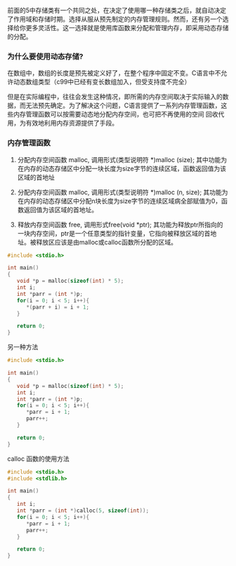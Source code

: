 
前面的5中存储类有一个共同之处，在决定了使用哪一种存储类之后，就自动决定了作用域和存储时期。选择从服从预先制定的内存管理规则。然而，还有另一个选择给你更多灵活性。这一选择就是使用库函数来分配和管理内存，即采用动态存储的分配。

### 为什么要使用动态存储?

在数组中，数组的长度是预先被定义好了，在整个程序中固定不变。C语言中不允许动态数组类型（c99中已经有变长数组加入，但受支持度不完全）

但是在实际编程中，往往会发生这种情况，即所需的内存空间取决于实际输入的数据，而无法预先确定。为了解决这个问题，C语言提供了一系列内存管理函数，这些内存管理函数可以按需要动态地分配内存空间，也可把不再使用的空间 回收代用，为有效地利用内存资源提供了手段。

### 内存管理函数

1) 分配内存空间函数 malloc, 调用形式(类型说明符 *)malloc (size); 
其中功能为在内存的动态存储区中分配一块长度为size字节的连续区域，函数返回值为该区域的首地址

2) 分配内存空间函数 malloc, 调用形式(类型说明符 *)malloc (n, size);
其功能为在内存的动态存储区中分配n块长度为size字节的连续区域病全部赋值为0，函数返回值为该区域的首地址。

3) 释放内存空间函数 free, 调用形式free(void *ptr);
其功能为释放ptr所指向的一块内存空间，ptr是一个任意类型的指针变量，它指向被释放区域的首地址。被释放区应该是由malloc或calloc函数所分配的区域。

```c
#include <stdio.h>

int main()
{
   void *p = malloc(sizeof(int) * 5);
   int i;
   int *parr = (int *)p;
   for(i = 0; i < 5; i++){
      *(parr + i) = i + 1;
   }

   return 0;
}
```

另一种方法


```c
#include <stdio.h>

int main()
{
   void *p = malloc(sizeof(int) * 5);
   int i;
   int *parr = (int *)p;
   for(i = 0; i < 5; i++){
      *parr = i + 1;
      parr++;
   }

   return 0;
}
```

calloc 函数的使用方法

```c
#include <stdio.h>
#include <stdlib.h>

int main()
{
   int i;
   int *parr = (int *)calloc(5, sizeof(int));
   for(i = 0; i < 5; i++){
      *parr = i + 1;
      parr++;
   }

   return 0;
}
```
